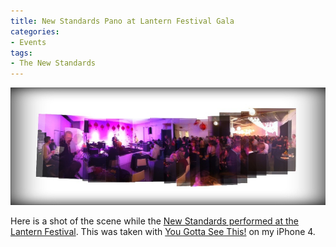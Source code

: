```yaml
---
title: New Standards Pano at Lantern Festival Gala
categories:
- Events
tags:
- The New Standards
---
```


![](/assets/posts/2011/New-Standards-Pano.jpg)
  



Here is a shot of the scene while the [New Standards performed at the Lantern Festival](/thingelstad/new-standards-at-lantern-festival-gala).
This was taken with [You Gotta See This!](http://www.boinx.com/seethis/) on my iPhone 4.
